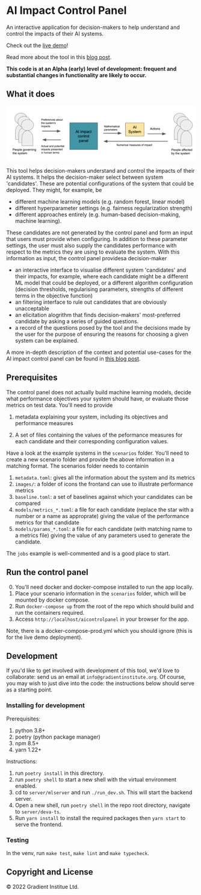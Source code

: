 # AI Impact Control Panel

An interactive application for decision-makers to help understand and control
the impacts of their AI systems.

Check out the [live demo](https://portal.gradientinstitute.org/aicontrolpanel)!

Read more about the tool in this [blog post](https://medium.com/gradient-institute/ai-impact-control-panel-8f2316505a1f).

**This code is at an Alpha (early) level of development: frequent and substantial changes in functionality are likely to occur.**


## What it does

<img src="images/control_panel_location.png"/>

This tool helps decision-makers understand and control the impacts of their AI
systems. It helps the decision-maker select between system 'candidates'. These
are potential configurations of the system that could be deployed. They might,
for example, be 

- different machine learning models (e.g. random forest, linear model)
- different hyperparameter settings (e.g. fairness regularization strength)
- different approaches entirely (e.g. human-based decision-making, machine
  learning).

These candidates are not generated by the control panel and form an input that
users must provide when configuring. In addition to these parameter settings,
the user must also supply the candidates performance with respect to the
metrics they are using to evaluate the system. With this information as input,
the control panel providesa decision-maker

- an interactive interface to visualise different system 'candidates' and their
  impacts, for example, where each candidate might be a different ML model that
  could be deployed, or a different algorithm configuration (decision
  thresholds, regularising parameters, strengths of different terms in the
  objective function)
- an filtering interface to rule out candidates that are obviously
  unacceptable
- an elicitation alogrithm that finds decision-makers' most-preferred candidate
  by asking a series of guided questions.
- a record of the questions posed by the tool and the decisions made by the user for the purpose of ensuring the reasons for choosing a given system can be explained.

A more in-depth description of the context and potential use-cases for the AI impact
control panel can be found in [this blog post](https://medium.com/gradient-institute/ai-impact-control-panel-8f2316505a1f).
## Prerequisites

The control panel does not actually build machine learning models, decide what
performance objectives your system should have, or evaluate those metrics on
test data. You'll need to provide

1. metadata explaining your system, including its objectives and performance
   measures

2. A set of files containing the values of the peformance measures for each
   candidate and their corresponding configuration values.

Have a look at the example systems in the `scenarios` folder. You'll need to
create a new scenario folder and provide the above information in a matching
format. The scenarios folder needs to containin

1. `metadata.toml`: gives all the information about the system and its metrics
2. `images/`: a folder of icons the frontand can use to illustrate
   performance metrics
3. `baseline.toml`: a set of baselines against which your candidates
   can be compared
4. `models/metrics_*.toml`: a file for each candidate (replace the star with
   a number or a name as approprate) giving the value of the performance
   metrics for that candidate
5. `models/params_*.toml`: a file for each candidate (with matching name to
   a metrics file) giving the value of any parameters used to generate the
   candidate.

The `jobs` example is well-commented and is a good place to start.

## Run the control panel

0. You'll need docker and docker-compose installed to run the app locally.
1. Place your scenario information in the `scenarios` folder, which will be
   mounted by docker compose.
3. Run `docker-compose up` from the root of the repo which should build and run the containers required.
4. Access `http://localhost/aicontrolpanel` in your browser for the app.

Note, there is a docker-compose-prod.yml which you should ignore (this is for
the live demo deployment).

## Development

If you'd like to get involved with development of this tool, we'd love to
collaborate: send us an email at `info@gradientinstitute.org`. Of course, you
may wish to just dive into the code: the instructions below should serve as
a starting point.

### Installing for development

Prerequisites:

1. python 3.8+
2. poetry (python package manager)
3. npm 8.5+
4. yarn 1.22+

Instructions:

1. run `poetry install` in this directory.
2. run `poetry shell` to start a new shell with the virtual environment
   enabled.
3. cd to `server/mlserver` and run `./run_dev.sh`. This will start the backend
   server.
4. Open a new shell, run `poetry shell` in the repo root directory, navigate to
   `server/deva-ts`.
5. Run `yarn install` to install the required packages then `yarn start` to serve the frontend.

### Testing

In the venv, run `make test`, `make lint` and `make typecheck`.


## Copyright and License

© 2022 Gradient Institue Ltd.
